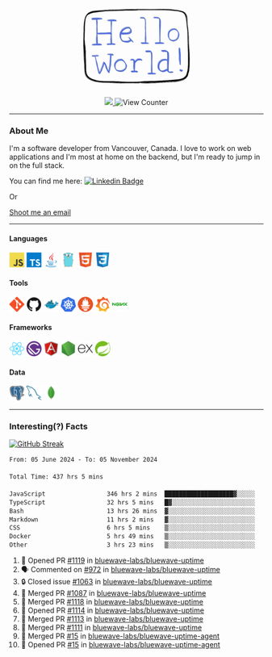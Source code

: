<div align="center">
    <img src="./img/hello_world.webp" height="200px" width="">
    <div>
        <a href="https://www.linkedin.com/in/ajhollid">
            <img src="https://img.shields.io/badge/LinkedIn-blue"/>
        </a>
        <img src="https://komarev.com/ghpvc/?username=ajhollid&color=yellow" alt="View Counter">
    </div>
</div>

---

### About Me

I'm a software developer from Vancouver, Canada. I love to work on web applications and I'm most at home on the backend, but I'm ready to jump in on the full stack.

You can find me here: [![Linkedin Badge](https://img.shields.io/badge/-ajhollid-blue?style=flat&logo=Linkedin&logoColor=white)](https://www.linkedin.com/in/ajhollid)

Or

[Shoot me an email](mailto:ajhollid@gmail.com)

---

#### Languages

<div>
    <img src="./img/devicons/javascript-original.svg" width=30 height=30 alt="JavaScript">
    <img src="/img/devicons/typescript-original.svg" width=30 height=30 alt="TypeScript">
    <img src="./img/devicons/java-original.svg" width=30 height=30 alt="Java">
    <img src="./img/devicons/go-original.svg" width=30 height=30 alt="Golang">
    <img src="./img/devicons/html5-original.svg" width=30 height=30 alt="HTML 5">
    <img src="./img/devicons/css3-original.svg" width=30 height=30 alt="CSS 3">
</div>

#### Tools

<div>
    <img src="./img/devicons/git-original.svg" width=30 height=30 alt="Git">
    <img src="./img/devicons/github-original.svg" width=30 height=30 alt="Github">
    <img src="./img/devicons/docker-original.svg" width=30 
    height=30 alt="Docker">
    <img src="./img/devicons/kubernetes-original.svg" width=30 height=30 alt="K8">
    <img src="./img/devicons/prometheus-original.svg" width=30 height=30 alt="Prometheus">
    <img src="./img/devicons/grafana-original.svg" width=30 height=30 alt="Grafana">
    <img src="./img/devicons/nginx-original.svg" width=30 height=30 alt="Nginx">
</div>

#### Frameworks

<div>
    <img src="./img/devicons/react-original.svg" width=30 height=30 alt="React">
    <img src="./img/devicons/gatsby-original.svg" width=30 height=30 alt="Gatsby">
    <img src="./img/devicons/angularjs-original.svg" width=30 height=30 alt="AngularJS">
    <img src="./img/devicons/nodejs-original.svg" width=30 height=30 alt="NodeJS">
    <img src="./img/devicons/express-original.svg" width=30 height=30 alt="Express">
    <img src="./img/devicons/spring-original.svg" width=30 height=30 alt="Spring">
</div>

#### Data

<div>
    <img src="./img/devicons/postgresql-original.svg" width=30 height=30 alt="Postgresql">
    <img src="./img/devicons/mysql-original.svg" width=30 height=30 alt="Mysql">
    <img src="./img/devicons/mongodb-original.svg" width=30 height=30 alt="MongoDB">
</div>

---

### Interesting(?) Facts

[![GitHub Streak](http://github-readme-streak-stats.herokuapp.com?user=ajhollid)](https://git.io/streak-stats)

 <!--START_SECTION:waka-->

```txt
From: 05 June 2024 - To: 05 November 2024

Total Time: 437 hrs 5 mins

JavaScript                 346 hrs 2 mins  ███████████████████▓░░░░░   78.56 %
TypeScript                 32 hrs 5 mins   █▓░░░░░░░░░░░░░░░░░░░░░░░   07.29 %
Bash                       13 hrs 26 mins  ▓░░░░░░░░░░░░░░░░░░░░░░░░   03.05 %
Markdown                   11 hrs 2 mins   ▓░░░░░░░░░░░░░░░░░░░░░░░░   02.51 %
CSS                        6 hrs 5 mins    ▒░░░░░░░░░░░░░░░░░░░░░░░░   01.38 %
Docker                     5 hrs 49 mins   ▒░░░░░░░░░░░░░░░░░░░░░░░░   01.32 %
Other                      3 hrs 23 mins   ▒░░░░░░░░░░░░░░░░░░░░░░░░   00.77 %
```

<!--END_SECTION:waka-->


<!--START_SECTION:activity-->
1. 💪 Opened PR [#1119](https://github.com/bluewave-labs/bluewave-uptime/pull/1119) in [bluewave-labs/bluewave-uptime](https://github.com/bluewave-labs/bluewave-uptime)
2. 🗣 Commented on [#972](https://github.com/bluewave-labs/bluewave-uptime/pull/972#issuecomment-2461218418) in [bluewave-labs/bluewave-uptime](https://github.com/bluewave-labs/bluewave-uptime)
3. 🔒 Closed issue [#1063](https://github.com/bluewave-labs/bluewave-uptime/issues/1063) in [bluewave-labs/bluewave-uptime](https://github.com/bluewave-labs/bluewave-uptime)
4. 🎉 Merged PR [#1087](https://github.com/bluewave-labs/bluewave-uptime/pull/1087) in [bluewave-labs/bluewave-uptime](https://github.com/bluewave-labs/bluewave-uptime)
5. 🎉 Merged PR [#1118](https://github.com/bluewave-labs/bluewave-uptime/pull/1118) in [bluewave-labs/bluewave-uptime](https://github.com/bluewave-labs/bluewave-uptime)
6. 💪 Opened PR [#1114](https://github.com/bluewave-labs/bluewave-uptime/pull/1114) in [bluewave-labs/bluewave-uptime](https://github.com/bluewave-labs/bluewave-uptime)
7. 🎉 Merged PR [#1113](https://github.com/bluewave-labs/bluewave-uptime/pull/1113) in [bluewave-labs/bluewave-uptime](https://github.com/bluewave-labs/bluewave-uptime)
8. 🎉 Merged PR [#1111](https://github.com/bluewave-labs/bluewave-uptime/pull/1111) in [bluewave-labs/bluewave-uptime](https://github.com/bluewave-labs/bluewave-uptime)
9. 🎉 Merged PR [#15](https://github.com/bluewave-labs/bluewave-uptime-agent/pull/15) in [bluewave-labs/bluewave-uptime-agent](https://github.com/bluewave-labs/bluewave-uptime-agent)
10. 💪 Opened PR [#15](https://github.com/bluewave-labs/bluewave-uptime-agent/pull/15) in [bluewave-labs/bluewave-uptime-agent](https://github.com/bluewave-labs/bluewave-uptime-agent)
<!--END_SECTION:activity-->
